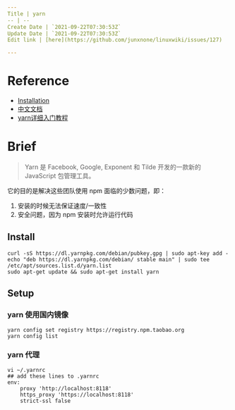 ```yaml
---
Title | yarn
-- | --
Create Date | `2021-09-22T07:30:53Z`
Update Date | `2021-09-22T07:30:53Z`
Edit link | [here](https://github.com/junxnone/linuxwiki/issues/127)

---
```


# Reference
- [Installation](https://yarnpkg.com/en/docs/install#debian-stable)
- [中文文档](https://yarn.bootcss.com/docs/)
- [yarn详细入门教程](https://blog.csdn.net/x550392236/article/details/79205812)

# Brief
> Yarn 是 Facebook, Google, Exponent 和 Tilde 开发的一款新的 JavaScript 包管理工具。

它的目的是解决这些团队使用 npm 面临的少数问题，即：
1. 安装的时候无法保证速度/一致性
2. 安全问题，因为 npm 安装时允许运行代码

## Install
```
curl -sS https://dl.yarnpkg.com/debian/pubkey.gpg | sudo apt-key add -
echo "deb https://dl.yarnpkg.com/debian/ stable main" | sudo tee /etc/apt/sources.list.d/yarn.list
sudo apt-get update && sudo apt-get install yarn
```
## Setup
### yarn 使用国内镜像

```
yarn config set registry https://registry.npm.taobao.org
yarn config list
```
### yarn 代理
```
vi ~/.yarnrc
## add these lines to .yarnrc
env:
    proxy 'http://localhost:8118'
    https_proxy 'https://localhost:8118'
    strict-ssl false
```



